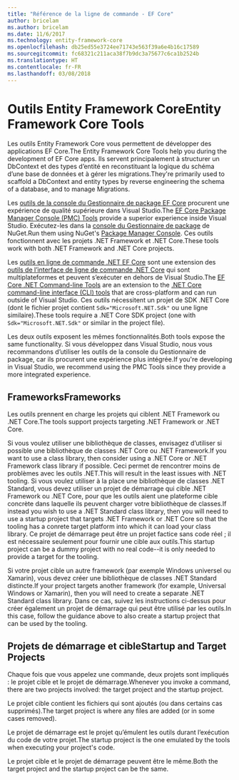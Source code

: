 ```yaml
---
title: "Référence de la ligne de commande - EF Core"
author: bricelam
ms.author: bricelam
ms.date: 11/6/2017
ms.technology: entity-framework-core
ms.openlocfilehash: db25ed55e3724ee71743e563f39a6e4b16c17589
ms.sourcegitcommit: fc68321c211aca38f7b9dc3a75677c6ca1b2524b
ms.translationtype: HT
ms.contentlocale: fr-FR
ms.lasthandoff: 03/08/2018
---
```

<a name="entity-framework-core-tools"></a><span data-ttu-id="1b9e2-102">Outils Entity Framework Core</span><span class="sxs-lookup"><span data-stu-id="1b9e2-102">Entity Framework Core Tools</span></span>
===========================
<span data-ttu-id="1b9e2-103">Les outils Entity Framework Core vous permettent de développer des applications EF Core.</span><span class="sxs-lookup"><span data-stu-id="1b9e2-103">The Entity Framework Core Tools help you during the development of EF Core apps.</span></span> <span data-ttu-id="1b9e2-104">Ils servent principalement à structurer un DbContext et des types d’entité en reconstituant la logique du schéma d’une base de données et à gérer les migrations.</span><span class="sxs-lookup"><span data-stu-id="1b9e2-104">They're primarily used to scaffold a DbContext and entity types by reverse engineering the schema of a database, and to manage Migrations.</span></span>

<span data-ttu-id="1b9e2-105">Les [outils de la console du Gestionnaire de package EF Core][1] procurent une expérience de qualité supérieure dans Visual Studio.</span><span class="sxs-lookup"><span data-stu-id="1b9e2-105">The [EF Core Package Manager Console (PMC) Tools][1] provide a superior experience inside Visual Studio.</span></span> <span data-ttu-id="1b9e2-106">Exécutez-les dans la [console du Gestionnaire de package][2] de NuGet.</span><span class="sxs-lookup"><span data-stu-id="1b9e2-106">Run them using NuGet's [Package Manager Console][2].</span></span> <span data-ttu-id="1b9e2-107">Ces outils fonctionnent avec les projets .NET Framework et .NET Core.</span><span class="sxs-lookup"><span data-stu-id="1b9e2-107">These tools work with both .NET Framework and .NET Core projects.</span></span>

<span data-ttu-id="1b9e2-108">Les [outils en ligne de commande .NET EF Core][3] sont une extension des [outils de l’interface de ligne de commande .NET Core][4] qui sont multiplateformes et peuvent s’exécuter en dehors de Visual Studio.</span><span class="sxs-lookup"><span data-stu-id="1b9e2-108">The [EF Core .NET Command-line Tools][3] are an extension to the [.NET Core command-line interface (CLI) tools][4] that are cross-platform and can run outside of Visual Studio.</span></span> <span data-ttu-id="1b9e2-109">Ces outils nécessitent un projet de SDK .NET Core (dont le fichier projet contient `Sdk="Microsoft.NET.Sdk"` ou une ligne similaire).</span><span class="sxs-lookup"><span data-stu-id="1b9e2-109">These tools require a .NET Core SDK project (one with `Sdk="Microsoft.NET.Sdk"` or similar in the project file).</span></span>

<span data-ttu-id="1b9e2-110">Les deux outils exposent les mêmes fonctionnalités.</span><span class="sxs-lookup"><span data-stu-id="1b9e2-110">Both tools expose the same functionality.</span></span> <span data-ttu-id="1b9e2-111">Si vous développez dans Visual Studio, nous vous recommandons d’utiliser les outils de la console du Gestionnaire de package, car ils procurent une expérience plus intégrée.</span><span class="sxs-lookup"><span data-stu-id="1b9e2-111">If you're developing in Visual Studio, we recommend using the PMC Tools since they provide a more integrated experience.</span></span>

<a name="frameworks"></a><span data-ttu-id="1b9e2-112">Frameworks</span><span class="sxs-lookup"><span data-stu-id="1b9e2-112">Frameworks</span></span>
----------
<span data-ttu-id="1b9e2-113">Les outils prennent en charge les projets qui ciblent .NET Framework ou .NET Core.</span><span class="sxs-lookup"><span data-stu-id="1b9e2-113">The tools support projects targeting .NET Framework or .NET Core.</span></span>

<span data-ttu-id="1b9e2-114">Si vous voulez utiliser une bibliothèque de classes, envisagez d’utiliser si possible une bibliothèque de classes .NET Core ou .NET Framework.</span><span class="sxs-lookup"><span data-stu-id="1b9e2-114">If you want to use a class library, then consider using a .NET Core or .NET Framework class library if possible.</span></span> <span data-ttu-id="1b9e2-115">Ceci permet de rencontrer moins de problèmes avec les outils .NET.</span><span class="sxs-lookup"><span data-stu-id="1b9e2-115">This will result in the least issues with .NET tooling.</span></span> <span data-ttu-id="1b9e2-116">Si vous voulez utiliser à la place une bibliothèque de classes .NET Standard, vous devez utiliser un projet de démarrage qui cible .NET Framework ou .NET Core, pour que les outils aient une plateforme cible concrète dans laquelle ils peuvent charger votre bibliothèque de classes.</span><span class="sxs-lookup"><span data-stu-id="1b9e2-116">If instead you wish to use a .NET Standard class library, then you will need to use a startup project that targets .NET Framework or .NET Core so that the tooling has a conrete target platform into which it can load your class library.</span></span> <span data-ttu-id="1b9e2-117">Ce projet de démarrage peut être un projet factice sans code réel ; il est nécessaire seulement pour fournir une cible aux outils.</span><span class="sxs-lookup"><span data-stu-id="1b9e2-117">This startup project can be a dummy project with no real code--it is only needed to provide a target for the tooling.</span></span>

<span data-ttu-id="1b9e2-118">Si votre projet cible un autre framework (par exemple Windows universel ou Xamarin), vous devez créer une bibliothèque de classes .NET Standard distincte.</span><span class="sxs-lookup"><span data-stu-id="1b9e2-118">If your project targets another framework (for example, Universal Windows or Xamarin), then you will need to create a separate .NET Standard class library.</span></span> <span data-ttu-id="1b9e2-119">Dans ce cas, suivez les instructions ci-dessus pour créer également un projet de démarrage qui peut être utilisé par les outils.</span><span class="sxs-lookup"><span data-stu-id="1b9e2-119">In this case, follow the guidance above to also create a startup project that can be used by the tooling.</span></span>

<a name="startup-and-target-projects"></a><span data-ttu-id="1b9e2-120">Projets de démarrage et cible</span><span class="sxs-lookup"><span data-stu-id="1b9e2-120">Startup and Target Projects</span></span>
---------------------------
<span data-ttu-id="1b9e2-121">Chaque fois que vous appelez une commande, deux projets sont impliqués : le projet cible et le projet de démarrage.</span><span class="sxs-lookup"><span data-stu-id="1b9e2-121">Whenever you invoke a command, there are two projects involved: the target project and the startup project.</span></span>

<span data-ttu-id="1b9e2-122">Le projet cible contient les fichiers qui sont ajoutés (ou dans certains cas supprimés).</span><span class="sxs-lookup"><span data-stu-id="1b9e2-122">The target project is where any files are added (or in some cases removed).</span></span>

<span data-ttu-id="1b9e2-123">Le projet de démarrage est le projet qu’émulent les outils durant l’exécution du code de votre projet.</span><span class="sxs-lookup"><span data-stu-id="1b9e2-123">The startup project is the one emulated by the tools when executing your project's code.</span></span>

<span data-ttu-id="1b9e2-124">Le projet cible et le projet de démarrage peuvent être le même.</span><span class="sxs-lookup"><span data-stu-id="1b9e2-124">Both the target project and the startup project can be the same.</span></span>


  [1]: powershell.md
  [2]: https://docs.microsoft.com/nuget/tools/package-manager-console
  [3]: dotnet.md
  [4]: https://docs.microsoft.com/dotnet/core/tools/
